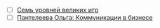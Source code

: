 - [ ] [Семь уровней великих игр](https://vc.ru/id661836/995354-sem-urovnei-velikih-igr-ili-spiralnaya-dinamika-kak-sozdat-silnuyu-i-bystruyu-kompaniyu)
- [ ] [Пантелеева Ольга: Коммуникации в бизнесе](https://panteleevamentor.ru/main)